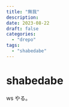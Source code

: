 ```yaml
---
title: "無我"
description:
date: 2023-08-22
draft: false
categories:
  - "drepo"
tags:
  - "shabedabe"
---
```


# shabedabe

ws やる。
